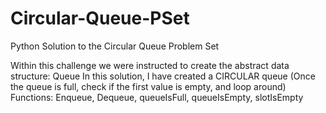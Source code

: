 # Circular-Queue-PSet
Python Solution to the Circular Queue Problem Set

Within this challenge we were instructed to create the abstract data structure: Queue
In this solution, I have created a CIRCULAR queue (Once the queue is full, check if the first value is empty, and loop around)
Functions: Enqueue, Dequeue, queueIsFull, queueIsEmpty, slotIsEmpty
